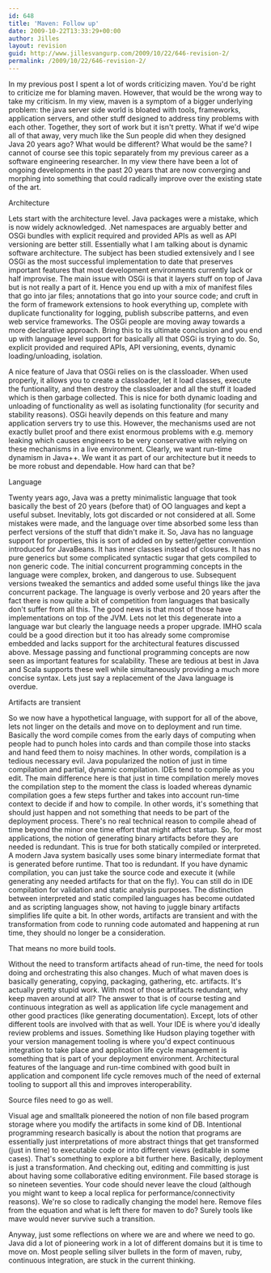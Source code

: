 ```yaml
---
id: 648
title: 'Maven: Follow up'
date: 2009-10-22T13:33:29+00:00
author: Jilles
layout: revision
guid: http://www.jillesvangurp.com/2009/10/22/646-revision-2/
permalink: /2009/10/22/646-revision-2/
---
```

In my previous post I spent a lot of words criticizing maven. You'd be right to criticize me for blaming maven. However, that would be the wrong way to take my criticism. In my view, maven is a symptom of a bigger underlying problem: the java server side world is bloated with tools, frameworks, application servers, and other stuff designed to address tiny problems with each other. Together, they sort of work but it isn't pretty. What if we'd wipe all of that away, very much like the Sun people did when they designed Java 20 years ago? What would be different? What would be the same? I cannot of course see this topic separately from my previous career as a software engineering researcher. In my view there have been a lot of ongoing developments in the past 20 years that are now converging and morphing into something that could radically improve over the existing state of the art.

Architecture

Lets start with the architecture level. Java packages were a mistake, which is now widely acknowledged. .Net namespaces are arguably better and OSGi bundles with explicit required and provided APIs as well as API versioning are better still. Essentially what I am talking about is dynamic software architecture. The subject has been studied extensively and I see OSGi as the most successful implementation to date that preserves important features that most development environments currently lack or half improvise. The main issue with OSGi is that it layers stuff on top of Java but is not really a part of it. Hence you end up with a mix of manifest files that go into jar files; annotations that go into your source code; and cruft in the form of framework extensions to hook everything up, complete with duplicate functionality for logging, publish subscribe patterns, and even web service frameworks. The OSGi people are moving away towards a more declarative approach. Bring this to its ultimate conclusion and you end up with language level support for basically all that OSGi is trying to do. So, explicit provided and required APIs, API versioning, events, dynamic loading/unloading, isolation. 

A nice feature of Java that OSGi relies on is the classloader. When used properly, it allows you to create a classloader, let it load classes, execute the funtionality, and then destroy the classloader and all the stuff it loaded which is then garbage collected. This is nice for both dynamic loading and unloading of functionality as well as isolating functionality (for security and stability reasons). OSGi heavily depends on this feature and many application servers try to use this. However, the mechanisms used are not exactly bullet proof and there exist enormous problems with e.g. memory leaking which causes engineers to be very conservative with relying on these mechanisms in a live environment. Clearly, we want run-time dynamism in Java++. We want it as part of our architecture but it needs to be more robust and dependable. How hard can that be?

Language

Twenty years ago, Java was a pretty minimalistic language that took basically the best of 20 years (before that) of OO languages and kept a useful subset. Inevitably, lots got discarded or not considered at all. Some mistakes were made, and the language over time absorbed some less than perfect versions of the stuff that didn't make it. So, Java has no language support for properties, this is sort of added on by setter/getter convention introduced for JavaBeans. It has inner classes instead of closures. It has no pure generics but some complicated syntactic sugar that gets compiled to non generic code. The initial concurrent programming concepts in the language were complex, broken, and dangerous to use. Subsequent versions tweaked the semantics and added some useful things like the java concurrent package. The language is overly verbose and 20 years after the fact there is now quite a bit of competition from languages that basically don't suffer from all this. The good news is that most of those have implementations on top of the JVM. Lets not let this degenerate into a language war but clearly the language needs a proper upgrade. IMHO scala could be a good direction but it too has already some compromise embedded and lacks support for the architectural features discussed above. Message passing and functional programming concepts are now seen as important features for scalability. These are tedious at best in Java and Scala supports these well while simultaneously providing a much more concise syntax. Lets just say a replacement of the Java language is overdue. 

Artifacts are transient

So we now have a hypothetical language, with support for all of the above, lets not linger on the details and move on to deployment and run time. Basically the word compile comes from the early days of computing when people had to punch holes into cards and than compile those into stacks and hand feed them to noisy machines. In other words, compilation is a tedious necessary evil. Java popularized the notion of just in time compilation and partial, dynamic compilation. IDEs tend to compile as you edit.  The main difference here is that just in time compilation merely moves the compilation step to the moment the class is loaded whereas dynamic compilation goes a few steps further and takes into account run-time context to decide if and how to compile. In other words, it's something that should just happen and not something that needs to be part of the deployment process. There's no real technical reason to compile ahead of time beyond the minor one time effort that might affect startup. So, for most applications, the notion of generating binary artifacts before they are needed is redundant. This is true for both statically compiled or interpreted. A modern Java system basically uses some binary intermediate format that is generated before runtime. That too is redundant. If you have dynamic compilation, you can just take the source code and execute it (while generating any needed artifacts for that on the fly). You can still do in IDE compilation for validation and static analysis purposes. The distinction between interpreted and static compiled languages has become outdated and as scripting languages show, not having to juggle binary artifacts simplifies life quite a bit. In other words, artifacts are transient and with the transformation from code to running code automated and happening at run time, they should no longer be a consideration.

That means no more build tools.

Without the need to transform artifacts ahead of run-time, the need for tools doing and orchestrating this also changes. Much of what maven does is basically generating, copying, packaging, gathering, etc. artifacts. It's actually pretty stupid work. With most of those artifacts redundant, why keep maven around at all? The answer to that is of course testing and continuous integration as well as application life cycle management and other good practices (like generating documentation). Except, lots of other different tools are involved with that as well. Your IDE is where you'd ideally review problems and issues. Something like Hudson playing together with your version management tooling is where you'd expect continuous integration to take place and application life cycle management is something that is part of your deployment environment. Architectural features of the language and run-time combined with good built in application and component life cycle removes much of the need of external tooling to support all this and improves interoperability.

Source files need to go as well.

Visual age and smalltalk pioneered the notion of non file based program storage where you modify the artifacts in some kind of DB. Intentional programming research basically is about the notion that programs are essentially just interpretations of more abstract things that get transformed (just in time) to executable code or into different views (editable in some cases). That's something to explore a bit further here. Basically, deployment is just a transformation. And checking out, editing and committing is just about having some collaborative editing environment. File based storage is so nineteen seventies. Your code should never leave the cloud (although you might want to keep a local replica for performance/connectivity reasons). We're so close to radically changing the model here. Remove files from the equation and what is left there for maven to do? Surely tools like mave would never survive such a transition.

Anyway, just some reflections on where we are and where we need to go. Java did a lot of pioneering work in a lot of different domains but it is time to move on. Most people selling silver bullets in the form of maven, ruby, continuous integration, are stuck in the current thinking. 